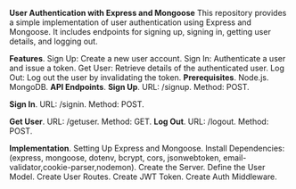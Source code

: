 **User Authentication with Express and Mongoose**
This repository provides a simple implementation of user authentication using Express and Mongoose. It includes endpoints for signing up, signing in, getting user details, and logging out.

**Features**.
Sign Up: Create a new user account.
Sign In: Authenticate a user and issue a token.
Get User: Retrieve details of the authenticated user.
Log Out: Log out the user by invalidating the token.
**Prerequisites**.
Node.js.
MongoDB.
**API Endpoints**.
  **Sign Up**.
URL: /signup.
Method: POST.

  **Sign In**.
URL: /signin.
Method: POST.

  **Get User**.
URL: /getuser.
Method: GET.
  **Log Out**.
URL: /logout.
Method: POST.

**Implementation**.
Setting Up Express and Mongoose.
Install Dependencies:(express, mongoose, dotenv, bcrypt, cors, jsonwebtoken, email-validator,cookie-parser,nodemon).
Create the Server.
Define the User Model.
Create User Routes.
Create JWT Token.
Create Auth Middleware.
